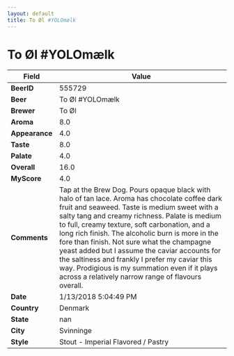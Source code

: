 ```yaml
---
layout: default
title: To Øl #YOLOmælk
---
```


# To Øl #YOLOmælk

| Field         | Value     |
|---------------|-----------|
| **BeerID** | 555729 |
| **Beer** | To Øl #YOLOmælk |
| **Brewer** | To Øl |
| **Aroma** | 8.0 |
| **Appearance** | 4.0 |
| **Taste** | 8.0 |
| **Palate** | 4.0 |
| **Overall** | 16.0 |
| **MyScore** | 4.0 |
| **Comments** | Tap at the Brew Dog. Pours opaque black with halo of tan lace. Aroma has chocolate coffee dark fruit and seaweed. Taste is medium sweet with a salty tang and creamy richness. Palate is medium to full, creamy texture, soft carbonation, and a long rich finish. The alcoholic burn is more in the fore than finish. Not sure what the champagne yeast added but I assume the caviar accounts for the saltiness and frankly I prefer my caviar this way. Prodigious is my summation even if it plays across a  relatively narrow range of flavours overall.  |
| **Date** | 1/13/2018 5:04:49 PM |
| **Country** | Denmark |
| **State** | nan |
| **City** | Svinninge |
| **Style** | Stout - Imperial Flavored / Pastry |
